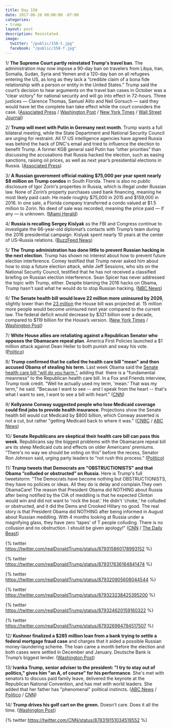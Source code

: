 ```yaml
---
title: Day 158
date: 2017-06-26 00:00:00 -07:00
categories:
- trump
layout: post
description: Reinstated.
image:
  twitter: "/public/158-t.jpg"
  facebook: "/public/158-f.jpg"
---
```


1/ **The Supreme Court partly reinstated Trump's travel ban**. The administration may now impose a 90-day ban on travelers from Libya, Iran, Somalia, Sudan, Syria and Yemen and a 120-day ban on all refugees entering the US, as long as they lack a “credible claim of a bona fide relationship with a person or entity in the United States.” Trump said the court’s decision to hear arguments on the travel ban cases in October was a “clear victory” for national security and will go into effect in 72-hours. Three justices — Clarence Thomas, Samuel Alito and Neil Gorsuch — said they would have let the complete ban take effect while the court considers the case. ([Associated Press](https://apnews.com/9c78ee01f1ab45ffba852974fb229487) / [Washington Post](https://www.washingtonpost.com/politics/courts_law/supreme-court-allows-limited-version-of-trumps-travel-ban-to-take-effect-will-consider-case-in-fall/2017/06/26/97afa314-573e-11e7-b38e-35fd8e0c288f_story.html) / [New York Times](https://www.nytimes.com/2017/06/26/us/politics/supreme-court-trump-travel-ban-case.html) / [Wall Street Journal](https://www.wsj.com/articles/supreme-court-allows-implementation-of-most-of-trump-travel-ban-1498487727))

2/ **Trump will meet with Putin in Germany next month**. Trump wants a full bilateral meeting, while the State Department and National Security Council are urging for restraint. All 17 US intelligence agencies have agreed Russia was behind the hack of DNC's email and tried to influence the election to benefit Trump. A former KGB general said Putin has “other priorities” than discussing the accusations that Russia hacked the election, such as easing sanctions, raising oil prices, as well as next year’s presidential elections in Russia. ([Associated Press](https://apnews.com/a39de0185d6844bfb0c4009b22791252))

3/ **A Russian government official making $75,000 per year spent nearly $8 million on Trump condos** in South Florida. There is also no public disclosure of Igor Zorin's properties in Russia, which is illegal under Russian law. None of Zorin’s property purchases used bank financing, meaning he most likely paid cash. He made roughly $75,000 in 2015 and $159,000 in 2016. In one sale, a Florida company transferred a condo valued at $1.5 million to Zorin. No deed of sale was recorded, meaning the price paid — if any — is unknown. ([Miami Herald](http://www.miamiherald.com/news/local/community/miami-dade/article157640179.html))

4/ **Russia is recalling Sergey Kislyak** as the FBI and Congress continue to investigate the 66-year-old diplomat’s contacts with Trump’s team during the 2016 presidential campaign. Kislyak spent nearly 10 years at the center of US–Russia relations. ([BuzzFeed News](https://www.buzzfeed.com/johnhudson/moscow-is-finally-recalling-russian-ambassador-sergey))

5/ **The Trump administration has done little to prevent Russian hacking in the next election**. Trump has shown no interest about how to prevent future election interference. Comey testified that Trump never asked him about how to stop a future election attack, while Jeff Sessions, who sits on the National Security Council, testified that he has not received a classified briefing on Russian election interference. Sean Spicer has never addressed the topic with Trump, either. Despite blaming the 2016 hacks on Obama, Trump hasn't said what he would do to stop Russian hacking. ([NBC News](http://www.nbcnews.com/politics/elections/trump-white-house-has-taken-little-action-stop-next-election-n776116))

6/ **The Senate health bill would leave 22 million more uninsured by 2026**, slightly lower than the [23 million](https://whatthefuckjusthappenedtoday.com/2017/05/24/Day-125/#10-the-house-health-care-bill-would) the House bill was projected at. 15 million more people would become uninsured next year compared to the current law. The federal deficit would decrease by $321 billion over a decade, compared to $119 billion for the House’s version. ([New York Times](https://www.nytimes.com/2017/06/26/us/politics/senate-health-care-bill-republican.html) / [Washington Post](https://www.washingtonpost.com/national/health-science/imminent-cbo-report-could-prove-pivotal-for-senate-republicans-health-care-bill/2017/06/26/cb8d61e2-59f7-11e7-a9f6-7c3296387341_story.html))

7/ **White House allies are retaliating against a Republican Senator who opposes the Obamacare repeal plan**. America First Policies launched a $1 million attack against Dean Heller to both punish and sway his vote. ([Politico](http://www.politico.com/story/2017/06/25/trump-heller-health-care-obamacare-239941))

8/ **Trump confirmed that he called the health care bill "mean" and then accused Obama of stealing his term.** Last week Obama said the [Senate health care bill "will do you harm.”](https://whatthefuckjusthappenedtoday.com/2017/06/22/Day-154/#2-obama-said-the-senate-health-care), adding that  there is a "fundamental meanness" to the Republican health care bill. In a Fox and Friends interview, Trump took credit. "Well he actually used my term, 'mean.' That was my term," he said. "Because I want to see -- and I speak from the heart -- that's what I want to see, I want to see a bill with heart." ([CNN](http://www.cnn.com/2017/06/25/politics/donald-trump-confirms-mean-health-care/index.html))

9/ **Kellyanne Conway suggested people who lose Medicaid coverage could find jobs to provide health insurance**. Projections show the Senate health bill would cut Medicaid by $800 billion, which Conway asserted is not a cut, but rather "getting Medicaid back to where it was." ([CNBC](http://www.cnbc.com/2017/06/25/kellyanne-conway-those-on-medicaid-who-will-lose-insurance-can-get-jobs.html) / [ABC News](http://abcnews.go.com/Politics/kellyanne-conway-senate-health-bill-cuts-medicaid/story?id=48255191))

10/ **Senate Republicans are skeptical their health care bill can pass this week**. Republicans say the biggest problems with the Obamacare repeal bill are its steep Medicaid cuts and effects on older Americans’ premiums. “There's no way we should be voting on this” before the recess, Senator Ron Johnson said, urging party leaders to “not rush this process.” ([Politico](http://www.politico.com/story/2017/06/25/obamacare-repeal-senate-republicans-239937))

11/ **Trump tweets that Democrats are "OBSTRUCTIONISTS" and that Obama “colluded or obstructed” on Russia**. Here is Trump's full tweetstorm: "The Democrats have become nothing but OBSTRUCTIONISTS, they have no policies or ideas. All they do is delay and complain.They own ObamaCare! The reason that President Obama did NOTHING about Russia after being notified by the CIA of meddling is that he expected Clinton would win and did not want to 'rock the boat.' He didn't 'choke,' he colluded or obstructed, and it did the Dems and Crooked Hillary no good. The real story is that President Obama did NOTHING after being informed in August about Russian meddling. With 4 months looking at Russia under a magnifying glass, they have zero 'tapes' of T people colluding. There is no collusion and no obstruction. I should be given apology!" ([CNN](http://www.cnn.com/2017/06/26/politics/trump-tweet-obama-russia-collusion-obstruction/index.html) / [The Daily Beast](http://www.thedailybeast.com/trump-obama-colluded-or-obstructed-on-russia))

{% twitter https://twitter.com/realDonaldTrump/status/879315860178993152 %}

{% twitter https://twitter.com/realDonaldTrump/status/879317636164841474 %}

{% twitter https://twitter.com/realDonaldTrump/status/879320905608044544 %}

{% twitter https://twitter.com/realDonaldTrump/status/879323238425395200 %}

{% twitter https://twitter.com/realDonaldTrump/status/879324620159160322 %}

{% twitter https://twitter.com/realDonaldTrump/status/879326984794517507 %}


12/ **Kushner finalized a $285 million loan from a bank trying to settle a federal mortgage fraud case** and charges that it aided a possible Russian money-laundering scheme. The loan came a month before the election and both cases were settled in December and January. Deutsche Bank is Trump’s biggest lender. ([Washington Post](https://www.washingtonpost.com/national/kushner-firms-285-million-deutsche-bank-loan-came-just-before-election-day/2017/06/25/984f3acc-4f88-11e7-b064-828ba60fbb98_story.html))

13/ **Ivanka Trump, senior adviser to the president: "I try to stay out of politics," gives him "an A, of course" for his performance**. She's met with senators to discuss paid family leave, delivered the keynote at the Republican National Convention, and has met with world leaders. She added that her father has "phenomenal" political instincts. ([ABC News](http://abcnews.go.com/Politics/ivanka-trump-stay-politics/story?id=48280620) / [Politico](http://www.politico.com/tipsheets/playbook/2017/06/26/ivanka-sr-adviser-to-potus-i-try-to-stay-out-of-politics-health-care-crunch-week-cbo-expected-to-project-big-coverage-losses-sen-ron-johnson-blasts-bill-in-nyt-221021) / [CNN](http://www.cnn.com/2017/06/26/politics/ivanka-trump-donald-trump/index.html))

14/ **Trump drives his golf cart on the green.** Doesn't care. Does it all the time. ([Washington Post](https://www.washingtonpost.com/news/early-lead/wp/2017/06/22/what-the-hell-trump-president-upsets-golf-fans-after-driving-cart-on-green/))

{% twitter https://twitter.com/CNN/status/878319151034519552 %}